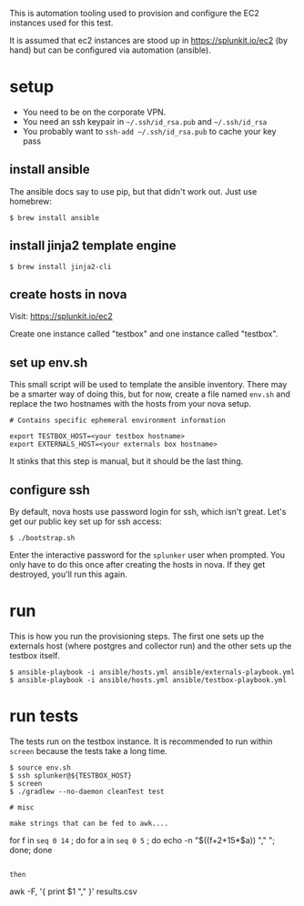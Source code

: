 This is automation tooling used to provision and configure 
the EC2 instances used for this test.

It is assumed that ec2 instances are stood up in https://splunkit.io/ec2 (by hand)
but can be configured via automation (ansible).

# setup

* You need to be on the corporate VPN.
* You need an ssh keypair in `~/.ssh/id_rsa.pub` and `~/.ssh/id_rsa`
* You probably want to `ssh-add ~/.ssh/id_rsa.pub` to cache your key pass

## install ansible

The ansible docs say to use pip, but that didn't work out. Just use homebrew:
```
$ brew install ansible
```

## install jinja2 template engine

```
$ brew install jinja2-cli
```

## create hosts in nova

Visit: https://splunkit.io/ec2

Create one instance called "testbox" and one instance called "testbox". 

## set up env.sh

This small script will be used to template the ansible inventory.
There may be a smarter way of doing this, but for now, create a file
named `env.sh` and replace the two hostnames with the hosts
from your nova setup.

```
# Contains specific ephemeral environment information

export TESTBOX_HOST=<your testbox hostname>
export EXTERNALS_HOST=<your externals box hostname>
```

It stinks that this step is manual, but it should be the last thing.

## configure ssh

By default, nova hosts use password login for ssh, which isn't great.
Let's get our public key set up for ssh access:

```
$ ./bootstrap.sh
```

Enter the interactive password for the `splunker` user when prompted.
You only have to do this once after creating the hosts in nova.
If they get destroyed, you'll run this again.

# run

This is how you run the provisioning steps. The first one sets up the
externals host (where postgres and collector run) and the other
sets up the testbox itself.

```
$ ansible-playbook -i ansible/hosts.yml ansible/externals-playbook.yml
$ ansible-playbook -i ansible/hosts.yml ansible/testbox-playbook.yml
```

# run tests

The tests run on the testbox instance. It is recommended to run within `screen`
because the tests take a long time.

```
$ source env.sh
$ ssh splunker@${TESTBOX_HOST}
$ screen 
$ ./gradlew --no-daemon cleanTest test

# misc

make strings that can be fed to awk....
```
for f in `seq 0 14` ; do for a in `seq 0 5` ; do echo -n "\$$(($f+2+15*$a)) \",\" "; done; done
```

then 
```
awk -F, '{ print $1 "," <bigstring> }' results.csv
```